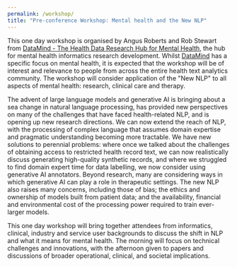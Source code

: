 ```yaml
---
permalink: /workshop/
title: "Pre-conference Workshop: Mental health and the New NLP"
---
```


<p>This one day workshop is organised by Angus Roberts and Rob Stewart from <a href="https://datamind.org.uk/">DataMind - The Health Data Research Hub for Mental Health</a>, the hub for mental health informatics research development. Whilst <a href="https://datamind.org.uk/">DataMind</a> has a specific focus on mental health, it is expected that the workshop will be of interest and relevance to people from across the entire health text analytics community. The workshop will consider application of the "New NLP" to all aspects of mental health: research, clinical care and therapy.</p>

<p>The advent of large language models and generative AI is bringing about a sea change in natural language processing, has provided new perspectives on many of the challenges that have faced health-related NLP, and is opening up new research directions. We can now extend the reach of NLP, with the processing of complex language that assumes domain expertise and pragmatic understanding becoming more tractable. We have new solutions to perennial problems: where once we talked about the challenges of obtaining access to restricted health record text, we can now realistically discuss generating high-quality synthetic records, and where we struggled to find domain expert time for data labelling, we now consider using generative AI annotators. Beyond research, many are considering ways in which generative AI can play a role in therapeutic settings. The new NLP also raises many concerns, including those of bias; the ethics and ownership of models built from patient data; and the availability, financial and environmental cost of the processing power required to train ever-larger models.</p>

<p>This one day workshop will bring together attendees from informatics, clinical, industry and service user backgrounds to discuss the shift in NLP and what it means for mental health. The morning will focus on technical challenges and innovations, with the afternoon given to papers and discussions of broader operational, clinical, and societal implications.</p>